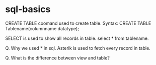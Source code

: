 # sql-basics
CREATE TABLE coomand used to create table.
Syntax: CREATE TABLE Tablename(columnname datatype);

SELECT is used to show all records in table. 
select * from tablename.



Q. Why we used * in sql.
Asterik is used to fetch every record in table.

Q. What is the difference between view and table?
